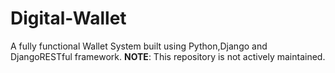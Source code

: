# Digital-Wallet

A fully functional Wallet System built using Python,Django and DjangoRESTful framework.
**NOTE**: This repository is not actively maintained. 
